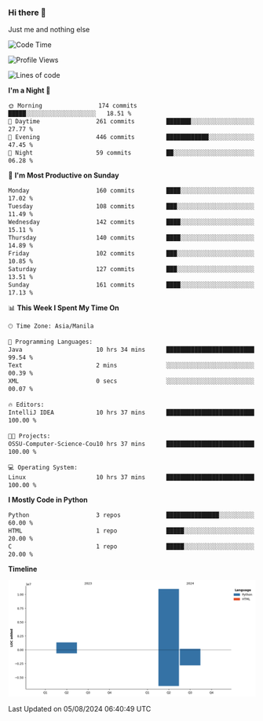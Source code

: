 ### Hi there 👋

Just me and nothing else


<!--START_SECTION:waka-->
![Code Time](http://img.shields.io/badge/Code%20Time-560%20hrs%2016%20mins-blue)

![Profile Views](http://img.shields.io/badge/Profile%20Views-1-blue)

![Lines of code](https://img.shields.io/badge/From%20Hello%20World%20I%27ve%20Written-12.5%20million%20lines%20of%20code-blue)

**I'm a Night 🦉** 

```text
🌞 Morning                174 commits         █████░░░░░░░░░░░░░░░░░░░░   18.51 % 
🌆 Daytime                261 commits         ███████░░░░░░░░░░░░░░░░░░   27.77 % 
🌃 Evening                446 commits         ████████████░░░░░░░░░░░░░   47.45 % 
🌙 Night                  59 commits          ██░░░░░░░░░░░░░░░░░░░░░░░   06.28 % 
```
📅 **I'm Most Productive on Sunday** 

```text
Monday                   160 commits         ████░░░░░░░░░░░░░░░░░░░░░   17.02 % 
Tuesday                  108 commits         ███░░░░░░░░░░░░░░░░░░░░░░   11.49 % 
Wednesday                142 commits         ████░░░░░░░░░░░░░░░░░░░░░   15.11 % 
Thursday                 140 commits         ████░░░░░░░░░░░░░░░░░░░░░   14.89 % 
Friday                   102 commits         ███░░░░░░░░░░░░░░░░░░░░░░   10.85 % 
Saturday                 127 commits         ███░░░░░░░░░░░░░░░░░░░░░░   13.51 % 
Sunday                   161 commits         ████░░░░░░░░░░░░░░░░░░░░░   17.13 % 
```


📊 **This Week I Spent My Time On** 

```text
🕑︎ Time Zone: Asia/Manila

💬 Programming Languages: 
Java                     10 hrs 34 mins      █████████████████████████   99.54 % 
Text                     2 mins              ░░░░░░░░░░░░░░░░░░░░░░░░░   00.39 % 
XML                      0 secs              ░░░░░░░░░░░░░░░░░░░░░░░░░   00.07 % 

🔥 Editors: 
IntelliJ IDEA            10 hrs 37 mins      █████████████████████████   100.00 % 

🐱‍💻 Projects: 
OSSU-Computer-Science-Cou10 hrs 37 mins      █████████████████████████   100.00 % 

💻 Operating System: 
Linux                    10 hrs 37 mins      █████████████████████████   100.00 % 
```

**I Mostly Code in Python** 

```text
Python                   3 repos             ███████████████░░░░░░░░░░   60.00 % 
HTML                     1 repo              █████░░░░░░░░░░░░░░░░░░░░   20.00 % 
C                        1 repo              █████░░░░░░░░░░░░░░░░░░░░   20.00 % 
```



**Timeline**

![Lines of Code chart](https://raw.githubusercontent.com/brutist/brutist/main/assets/bar_graph.png)


 Last Updated on 05/08/2024 06:40:49 UTC
<!--END_SECTION:waka-->

